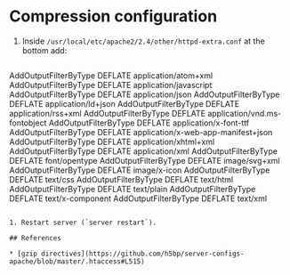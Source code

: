 # Compression configuration

1. Inside `/usr/local/etc/apache2/2.4/other/httpd-extra.conf` at the bottom add:

	```apache
AddOutputFilterByType DEFLATE application/atom+xml
AddOutputFilterByType DEFLATE application/javascript
AddOutputFilterByType DEFLATE application/json
AddOutputFilterByType DEFLATE application/ld+json
AddOutputFilterByType DEFLATE application/rss+xml
AddOutputFilterByType DEFLATE application/vnd.ms-fontobject
AddOutputFilterByType DEFLATE application/x-font-ttf
AddOutputFilterByType DEFLATE application/x-web-app-manifest+json
AddOutputFilterByType DEFLATE application/xhtml+xml
AddOutputFilterByType DEFLATE application/xml
AddOutputFilterByType DEFLATE font/opentype
AddOutputFilterByType DEFLATE image/svg+xml
AddOutputFilterByType DEFLATE image/x-icon
AddOutputFilterByType DEFLATE text/css
AddOutputFilterByType DEFLATE text/html
AddOutputFilterByType DEFLATE text/plain
AddOutputFilterByType DEFLATE text/x-component
AddOutputFilterByType DEFLATE text/xml
```

1. Restart server (`server restart`).

## References

* [gzip directives](https://github.com/h5bp/server-configs-apache/blob/master/.htaccess#L515)
